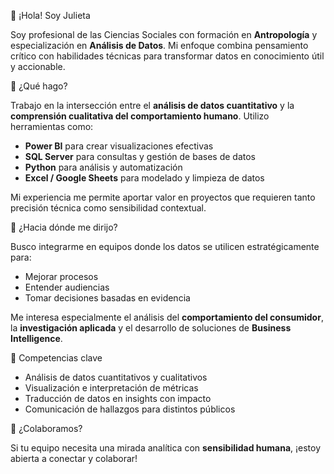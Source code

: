 👋 ¡Hola! Soy Julieta

Soy profesional de las Ciencias Sociales con formación en **Antropología** y especialización en **Análisis de Datos**. Mi enfoque combina pensamiento crítico con habilidades técnicas para transformar datos en conocimiento útil y accionable.

🚀 ¿Qué hago?

Trabajo en la intersección entre el **análisis de datos cuantitativo** y la **comprensión cualitativa del comportamiento humano**. Utilizo herramientas como:

- **Power BI** para crear visualizaciones efectivas
- **SQL Server** para consultas y gestión de bases de datos
- **Python** para análisis y automatización
- **Excel / Google Sheets** para modelado y limpieza de datos

Mi experiencia me permite aportar valor en proyectos que requieren tanto precisión técnica como sensibilidad contextual.

🎯 ¿Hacia dónde me dirijo?

Busco integrarme en equipos donde los datos se utilicen estratégicamente para:

- Mejorar procesos
- Entender audiencias
- Tomar decisiones basadas en evidencia

Me interesa especialmente el análisis del **comportamiento del consumidor**, la **investigación aplicada** y el desarrollo de soluciones de **Business Intelligence**.

 🧠 Competencias clave

- Análisis de datos cuantitativos y cualitativos
- Visualización e interpretación de métricas
- Traducción de datos en insights con impacto
- Comunicación de hallazgos para distintos públicos

🤝 ¿Colaboramos?

Si tu equipo necesita una mirada analítica con **sensibilidad humana**, ¡estoy abierta a conectar y colaborar!

